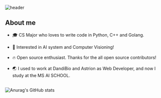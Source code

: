        
![header](https://capsule-render.vercel.app/api?type=waving&text=TaeYoun(Jack)%Kwon!&height=100&reversal=true&color=gradient&fontSize=15&fontAlignY=20) 
                                                                 
<h2>About me</h2>
  <ul>
    <li>🎓 CS Major who loves to write code in Python, C++ and Golang.<br></br></li>
    <li>📖 Interested in AI system and Computer Visioning!<br></br></li>
    <li>🔥 Open source enthusiast. Thanks for the all open source contributors!<br></br></li>
    <li>🌏 I used to work at DandiBio and Astrion as Web Developer, and now I study at the MS AI SCHOOL.<br></br></li>
  </ul>

  ![Anurag's GitHub stats](https://github-readme-stats.vercel.app/api?username=anuraghazra&show_icons=true&theme=radical)
<!---
kweont0211/kweont0211 is a ✨ special ✨ repository because its `README.md` (this file) appears on your GitHub profile.
You can click the Preview link to take a look at your changes.
--->
